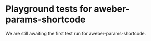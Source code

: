 # Playground tests for aweber-params-shortcode
We are still awaiting the first test run for aweber-params-shortcode.
